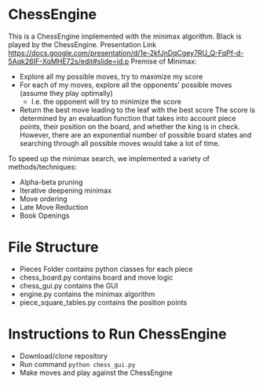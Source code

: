 # ChessEngine

This is a ChessEngine implemented with the minimax algorithm. Black is played by the ChessEngine. 
Presentation Link
https://docs.google.com/presentation/d/1e-2kfJnDqCgey7RU_Q-FqPf-d-5Aqk26IF-XqMHE72s/edit#slide=id.p
Premise of Minimax:
- Explore all my possible moves, try to maximize my score
- For each of my moves, explore all the opponents’ possible moves (assume they play optimally)
  -  I.e. the opponent will try to minimize the score
- Return the best move leading to the leaf with the best score
The score is determined by an evaluation function that takes into account piece points, their position on the board, and whether the king is in check.
However, there are an exponential number of possible board states and searching through all possible moves would take a lot of time.

To speed up the minimax search, we implemented a variety of methods/techniques:
- Alpha-beta pruning
- Iterative deepening minimax
- Move ordering
- Late Move Reduction
- Book Openings

# File Structure
- Pieces Folder contains python classes for each piece
- chess_board.py contains board and move logic
- chess_gui.py contains the GUI
- engine.py contains the minimax algorithm
- piece_square_tables.py contains the position points 

# Instructions to Run ChessEngine
- Download/clone repository
- Run command `python chess_gui.py`
- Make moves and play against the ChessEngine

